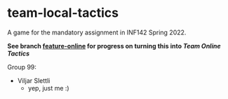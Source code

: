 # team-local-tactics
A game for the mandatory assignment in INF142 Spring 2022. 

**See branch [feature-online](https://github.com/slettli/team-local-tactics/tree/feature-online) for progress on turning this into *Team Online Tactics***

Group 99:
  - Viljar Slettli 
      - yep, just me :)
